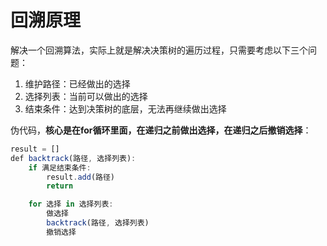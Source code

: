 # 回溯原理
解决一个回溯算法，实际上就是解决决策树的遍历过程，只需要考虑以下三个问题：
1. 维护路径：已经做出的选择
2. 选择列表：当前可以做出的选择
3. 结束条件：达到决策树的底层，无法再继续做出选择

伪代码，**核心是在for循环里面，在递归之前做出选择，在递归之后撤销选择**：

```js
result = []
def backtrack(路径, 选择列表):
    if 满足结束条件:
        result.add(路径)
        return

    for 选择 in 选择列表:
        做选择
        backtrack(路径, 选择列表)
        撤销选择
```